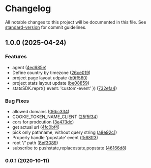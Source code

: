 # Changelog

All notable changes to this project will be documented in this file. See [standard-version](https://github.com/conventional-changelog/standard-version) for commit guidelines.

## 1.0.0 (2025-04-24)


### Features

* agent ([4ed685e](https://github.com/apostololeg/stat/commit/4ed685eda53cc125ce263b83ff745843efb91dda))
* Define country by timezone ([26ce019](https://github.com/apostololeg/stat/commit/26ce01907288b401a51d6d3b876d9982ce23253f))
* project page layout udpate ([b9ff560](https://github.com/apostololeg/stat/commit/b9ff560cca232fdd91c346410f77a06248a57885))
* project stats layout update ([be08859](https://github.com/apostololeg/stat/commit/be08859267f3aa14abf4ca28190b8bc77203eed0))
* statsSDK.reprt({ event: 'custom-event' }) ([732efa4](https://github.com/apostololeg/stat/commit/732efa4a091f40d8dd9b61a8fa54dc1bcc37ad2b))


### Bug Fixes

* allowed domains ([06bc334](https://github.com/apostololeg/stat/commit/06bc334459ad98fed0a5c08edcd191a2aabdb434))
* COOKIE_TOKEN_NAME_CLIENT ([25f5f34](https://github.com/apostololeg/stat/commit/25f5f348b9eb8cc02afd59c2aeb435ef6323c834))
* cors for prodcution ([3e473dc](https://github.com/apostololeg/stat/commit/3e473dc32e970ead4d545fe506b084d023deea23))
* get actual url ([4fc0bf4](https://github.com/apostololeg/stat/commit/4fc0bf40c2ab0d67e07fa04fe900578acec115b7))
* pick only pathname, without query string ([a8e92c1](https://github.com/apostololeg/stat/commit/a8e92c16864299863252beb116410be97e3e150f))
* Properly handle 'popstate' event ([f568ff3](https://github.com/apostololeg/stat/commit/f568ff366c1f21728734f0f30b5db0367a91d704))
* root '/' path ([8ef3089](https://github.com/apostololeg/stat/commit/8ef308950dc2e2b2b0b92a88db3bf8c3e6845de6))
* subscribe to pushstate,replacestate,popstate ([46166d8](https://github.com/apostololeg/stat/commit/46166d83b68ce02875b4f3b414de2310cf75f970))

### 0.0.1 (2020-10-11)
